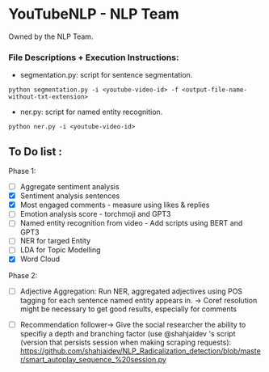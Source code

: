 # YouTubeNLP - NLP Team
Owned by the NLP Team.

### File Descriptions + Execution Instructions:
* segmentation.py: script for sentence segmentation.
``` 
python segmentation.py -i <youtube-video-id> -f <output-file-name-without-txt-extension>
``` 
* ner.py: script for named entity recognition.
``` 
python ner.py -i <youtube-video-id>
``` 


## To Do list : ##

Phase 1:

- [ ] Aggregate sentiment analysis 
- [x] Sentiment analysis sentences 
- [x] Most engaged comments - measure using likes & replies 
- [ ] Emotion analysis score - torchmoji and GPT3
- [ ] Named entity recognition from video - Add scripts using BERT and GPT3
- [ ] NER for targed Entity 
- [ ] LDA for Topic Modelling
- [x] Word Cloud 

Phase 2: 

- [ ] Adjective Aggregation: Run NER, aggregated adjectives using POS tagging for each sentence named entity appears in. -> Coref resolution might be necessary to get good results, especially for comments
- [ ] Recommendation follower-> Give the social researcher the ability to specifiy a depth and branching factor (use @shahjaidev 's script (version that persists session when making scraping requests): https://github.com/shahjaidev/NLP_Radicalization_detection/blob/master/smart_autoplay_sequence_%20session.py 

